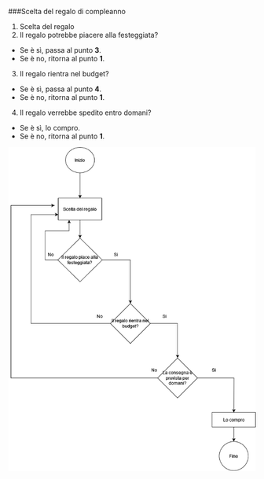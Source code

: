 ###Scelta del regalo di compleanno

1. Scelta del regalo
2. Il regalo potrebbe piacere alla festeggiata?
- Se è sì, passa al punto **3**.
- Se è no, ritorna al punto **1**. 
3. Il regalo rientra nel budget?
- Se è sì, passa al punto **4**.
- Se è no, ritorna al punto **1**.
4. Il regalo verrebbe spedito entro domani?
- Se è sì, lo compro.
- Se è no, ritorna al punto **1**.

![Diagramma-human-code](img/human-code.drawio.png)